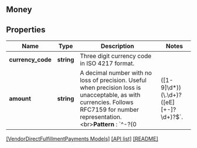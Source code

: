 ## Money

## Properties

Name | Type | Description | Notes
------------ | ------------- | ------------- | -------------
**currency_code** | **string** | Three digit currency code in ISO 4217 format. |
**amount** | **string** | A decimal number with no loss of precision. Useful when precision loss is unacceptable, as with currencies. Follows RFC7159 for number representation. &lt;br&gt;**Pattern** : &#x60;^-?(0|([1-9]\\d*))(\\.\\d+)?([eE][+-]?\\d+)?$&#x60;. |

[[VendorDirectFulfillmentPayments Models]](../) [[API list]](../../Api) [[README]](../../../README.md)

